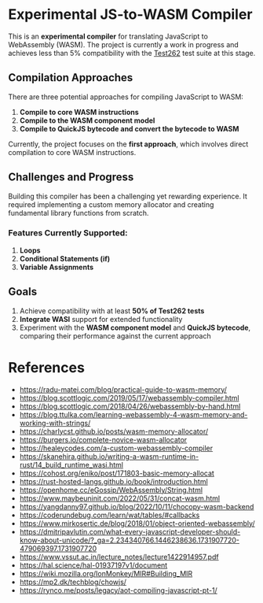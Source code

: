 # Experimental JS-to-WASM Compiler

This is an **experimental compiler** for translating JavaScript to WebAssembly (WASM). The project is currently a work in progress and achieves less than 5% compatibility with the [Test262](https://github.com/tc39/test262) test suite at this stage.

## Compilation Approaches
There are three potential approaches for compiling JavaScript to WASM:  
1. **Compile to core WASM instructions**  
2. **Compile to the WASM component model**  
3. **Compile to QuickJS bytecode and convert the bytecode to WASM**

Currently, the project focuses on the **first approach**, which involves direct compilation to core WASM instructions. 

## Challenges and Progress
Building this compiler has been a challenging yet rewarding experience. It required implementing a custom memory allocator and creating fundamental library functions from scratch.  

### Features Currently Supported:
1. **Loops**  
2. **Conditional Statements (if)**  
3. **Variable Assignments**

## Goals
1. Achieve compatibility with at least **50% of Test262 tests**  
2. **Integrate WASI** support for extended functionality  
3. Experiment with the **WASM component model** and **QuickJS bytecode**, comparing their performance against the current approach


# References
- https://radu-matei.com/blog/practical-guide-to-wasm-memory/
- https://blog.scottlogic.com/2019/05/17/webassembly-compiler.html
- https://blog.scottlogic.com/2018/04/26/webassembly-by-hand.html
- https://blog.ttulka.com/learning-webassembly-4-wasm-memory-and-working-with-strings/
- https://charlycst.github.io/posts/wasm-memory-allocator/
- https://burgers.io/complete-novice-wasm-allocator
- https://healeycodes.com/a-custom-webassembly-compiler
- https://skanehira.github.io/writing-a-wasm-runtime-in-rust/14_build_runtime_wasi.html
- https://cohost.org/eniko/post/171803-basic-memory-allocat
- https://rust-hosted-langs.github.io/book/introduction.html
- https://openhome.cc/eGossip/WebAssembly/String.html
- https://www.maybeuninit.com/2022/05/31/concat-wasm.html
- https://yangdanny97.github.io/blog/2022/10/11/chocopy-wasm-backend
- https://coderundebug.com/learn/wat/tables/#callbacks
- https://www.mirkosertic.de/blog/2018/01/object-oriented-webassembly/
- https://dmitripavlutin.com/what-every-javascript-developer-should-know-about-unicode/?_ga=2.234340766.1446238636.1731907720-479069397.1731907720
- https://www.vssut.ac.in/lecture_notes/lecture1422914957.pdf
- https://hal.science/hal-01937197v1/document
- https://wiki.mozilla.org/IonMonkey/MIR#Building_MIR
- https://mp2.dk/techblog/chowjs/
- https://rynco.me/posts/legacy/aot-compiling-javascript-pt-1/


